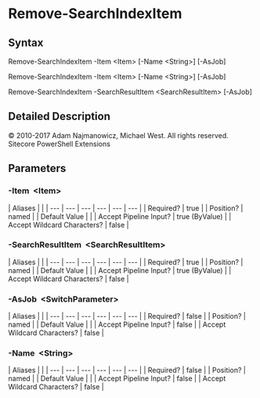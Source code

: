 # Remove-SearchIndexItem

## Syntax

Remove-SearchIndexItem -Item &lt;Item&gt; \[-Name &lt;String&gt;\] \[-AsJob\]

Remove-SearchIndexItem -Item &lt;Item&gt; \[-Name &lt;String&gt;\] \[-AsJob\]

Remove-SearchIndexItem -SearchResultItem &lt;SearchResultItem&gt; \[-AsJob\]

## Detailed Description

© 2010-2017 Adam Najmanowicz, Michael West. All rights reserved. Sitecore PowerShell Extensions

## Parameters

### -Item  &lt;Item&gt;

| Aliases |  |
| --- | --- | --- | --- | --- | --- |
| Required? | true |
| Position? | named |
| Default Value |  |
| Accept Pipeline Input? | true \(ByValue\) |
| Accept Wildcard Characters? | false |

### -SearchResultItem  &lt;SearchResultItem&gt;

| Aliases |  |
| --- | --- | --- | --- | --- | --- |
| Required? | true |
| Position? | named |
| Default Value |  |
| Accept Pipeline Input? | true \(ByValue\) |
| Accept Wildcard Characters? | false |

### -AsJob  &lt;SwitchParameter&gt;

| Aliases |  |
| --- | --- | --- | --- | --- | --- |
| Required? | false |
| Position? | named |
| Default Value |  |
| Accept Pipeline Input? | false |
| Accept Wildcard Characters? | false |

### -Name  &lt;String&gt;

| Aliases |  |
| --- | --- | --- | --- | --- | --- |
| Required? | false |
| Position? | named |
| Default Value |  |
| Accept Pipeline Input? | false |
| Accept Wildcard Characters? | false |

